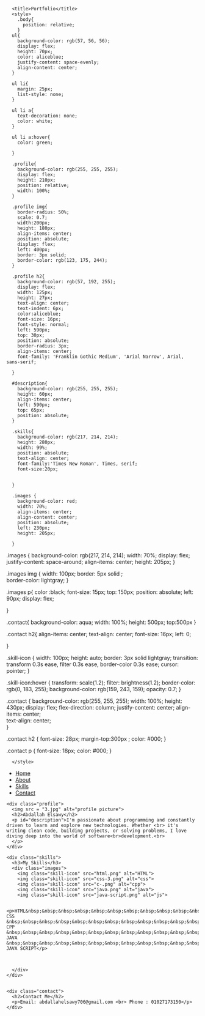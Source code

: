 <html>
  <head>

      <title>Portfolio</title>
      <style>
        .body{
          position: relative;
        }
      ul{
        background-color: rgb(57, 56, 56);
        display: flex;
        height: 70px;
        color: aliceblue;
        justify-content: space-evenly;
        align-content: center;
      }

      ul li{
        margin: 25px;
        list-style: none;
      }

      ul li a{
        text-decoration: none;
        color: white;
      }

      ul li a:hover{
        color: green;

      }

      .profile{
        background-color: rgb(255, 255, 255);
        display: flex;
        height: 210px;
        position: relative;
        width: 100%;
      }

      .profile img{
        border-radius: 50%;
        scale: 0.7;
        width:200px;
        height: 180px;
        align-items: center;
        position: absolute;
        display: flex;
        left: 400px;
        border: 3px solid;
        border-color: rgb(123, 175, 244);
      }

      .profile h2{
        background-color: rgb(57, 192, 255);
        display: flex;
        width: 125px;
        height: 27px;
        text-align: center;
        text-indent: 6px;
        color:aliceblue;
        font-size: 16px;
        font-style: normal;
        left: 590px;
        top: 30px;
        position: absolute;
        border-radius: 3px;
        align-items: center;
        font-family: 'Franklin Gothic Medium', 'Arial Narrow', Arial, sans-serif;
        
      }

      #description{
        background-color: rgb(255, 255, 255);
        height: 60px;
        align-items: center;
        left: 590px;
        top: 65px;
        position: absolute;
      }
     
      .skills{
        background-color: rgb(217, 214, 214);
        height: 280px;
        width: 99%;
        position: absolute;
        text-align: center;
        font-family:'Times New Roman', Times, serif;
        font-size:20px;


      }

      .images {
        background-color: red;
        width: 70%;
        align-items: center;
        align-content: center;
        position: absolute;
        left: 230px;
        height: 205px;
     
      }

  .images {
  background-color: rgb(217, 214, 214);
  width: 70%;
  display: flex;
  justify-content: space-around;
  align-items: center;
  height: 205px;
}

.images img {
  width: 100px; 
  border: 5px solid ;  
  border-color: lightgray;
}

.images p{
  color :black;
  font-size: 15px;
  top: 150px;
  position: absolute;
  left: 90px;
  display: flex;
  

}

.contact{
  background-color: aqua;
  width: 100%;
  height: 500px;
  top:500px
}

.contact h2{
  align-items: center;
  text-align: center;
  font-size: 16px;
  left: 0;
  
}

.skill-icon {
  width: 100px;
  height: auto;
  border: 3px solid lightgray;
  transition: transform 0.3s ease, filter 0.3s ease, border-color 0.3s ease;
  cursor: pointer;
}

.skill-icon:hover {
  transform: scale(1.2); 
  filter: brightness(1.2); 
  border-color: rgb(0, 183, 255); 
  background-color: rgb(159, 243, 159);
  opacity: 0.7;
}

.contact {
  background-color: rgb(255, 255, 255);
  width: 100%;
  height: 430px;
  display: flex;
  flex-direction: column;
  justify-content: center;
  align-items: center;    
  text-align: center;      
}

.contact h2 {
  font-size: 28px;
  margin-top:300px ;
  color: #000;
}

.contact p {
  font-size: 18px;
  color: #000;
}





      



      </style>
  </head>
    <ul>
      <li><a href="">Home</a></li>
      <li><a href="">About</a></li>
      <li><a href="">Skills</a></li>
      <li><a href="">Contact</a></li>
    </ul>

    <div class="profile">
      <img src = "3.jpg" alt="profile picture">
      <h2>Abdallah Elsawy</h2>
      <p id="description">I'm passionate about programming and constantly driven to learn and explore new technologies. Whether <br> it's writing clean code, building projects, or solving problems, I love diving deep into the world of software<br>development.<br>
      </p>
    </div>

    <div class="skills">
      <h3>My Skills</h3>
      <div class="images">
        <img class="skill-icon" src="html.png" alt="HTML">
        <img class="skill-icon" src="css-3.png" alt="css">
        <img class="skill-icon" src="c-.png" alt="cpp">
        <img class="skill-icon" src="java.png" alt="java">
        <img class="skill-icon" src="java-script.png" alt="js">

        <p>HTML&nbsp;&nbsp;&nbsp;&nbsp;&nbsp;&nbsp;&nbsp;&nbsp;&nbsp;&nbsp;&nbsp;&nbsp;&nbsp;&nbsp;&nbsp;&nbsp;&nbsp;&nbsp;&nbsp;&nbsp;&nbsp;&nbsp;&nbsp;&nbsp;&nbsp;&nbsp;&nbsp;&nbsp;&nbsp;&nbsp;&nbsp;&nbsp;&nbsp;&nbsp;&nbsp;&nbsp;&nbsp;&nbsp;&nbsp;&nbsp;&nbsp;&nbsp;&nbsp;&nbsp;&nbsp;&nbsp; CSS &nbsp;&nbsp;&nbsp;&nbsp;&nbsp;&nbsp;&nbsp;&nbsp;&nbsp;&nbsp;&nbsp;&nbsp;&nbsp;&nbsp;&nbsp;&nbsp;&nbsp;&nbsp;&nbsp;&nbsp;&nbsp;&nbsp;&nbsp;&nbsp;&nbsp;&nbsp;&nbsp;&nbsp;&nbsp;&nbsp;&nbsp;&nbsp;&nbsp;&nbsp;&nbsp;&nbsp;&nbsp;&nbsp;&nbsp;&nbsp;&nbsp;&nbsp;&nbsp;&nbsp;&nbsp;&nbsp; CPP &nbsp;&nbsp;&nbsp;&nbsp;&nbsp;&nbsp;&nbsp;&nbsp;&nbsp;&nbsp;&nbsp;&nbsp;&nbsp;&nbsp;&nbsp;&nbsp;&nbsp;&nbsp;&nbsp;&nbsp;&nbsp;&nbsp;&nbsp;&nbsp;&nbsp;&nbsp;&nbsp;&nbsp;&nbsp;&nbsp;&nbsp;&nbsp;&nbsp;&nbsp;&nbsp;&nbsp;&nbsp;&nbsp;&nbsp;&nbsp;&nbsp;&nbsp;&nbsp;&nbsp;&nbsp;&nbsp;&nbsp;&nbsp; JAVA &nbsp;&nbsp;&nbsp;&nbsp;&nbsp;&nbsp;&nbsp;&nbsp;&nbsp;&nbsp;&nbsp;&nbsp;&nbsp;&nbsp;&nbsp;&nbsp;&nbsp;&nbsp;&nbsp;&nbsp;&nbsp;&nbsp;&nbsp;&nbsp;&nbsp;&nbsp;&nbsp;&nbsp;&nbsp;&nbsp;&nbsp;&nbsp;&nbsp;&nbsp;&nbsp;&nbsp;&nbsp;&nbsp;&nbsp;&nbsp;&nbsp;&nbsp; JAVA SCRIPT</p>
        


      </div>
    </div>


    <div class="contact">
      <h2>Contact Me</h2>
      <p>Email: abdallahelsawy706@gmail.com <br> Phone : 01027173150</p>
    </div>







</html>
